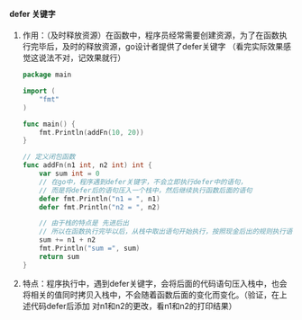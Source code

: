 #### defer 关键字

1. 作用：（及时释放资源）在函数中，程序员经常需要创建资源，为了在函数执行完毕后，及时的释放资源，go设计者提供了defer关键字 （看完实际效果感觉这说法不对，记效果就行）

    ```go
    package main
    
    import (
    	"fmt"
    )
    
    func main() {
    	fmt.Println(addFn(10, 20))
    }
    
    // 定义闭包函数
    func addFn(n1 int, n2 int) int {
    	var sum int = 0
    	// 在go中，程序遇到defer关键字，不会立即执行defer中的语句，
    	// 而是将defer后的语句压入一个栈中，然后继续执行函数后面的语句
    	defer fmt.Println("n1 = ", n1)
    	defer fmt.Println("n2 = ", n2)
    
    	// 由于栈的特点是 先进后出
    	// 所以在函数执行完毕以后，从栈中取出语句开始执行，按照现金后出的规则执行语句
    	sum += n1 + n2
    	fmt.Println("sum =", sum)
    	return sum
    }
    
    ```

    

2. 特点：程序执行中，遇到defer关键字，会将后面的代码语句压入栈中，也会将相关的值同时拷贝入栈中，不会随着函数后面的变化而变化。（验证，在上述代码defer后添加 对n1和n2的更改，看n1和n2的打印结果）

